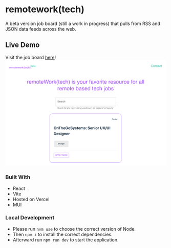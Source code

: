 # remotework(tech)
A beta version job board (still a work in progress) that pulls from RSS and JSON data feeds across the web.

## Live Demo
Visit the job board [here](https://remote-work-kappa.vercel.app/)!
![img.png](img.png)

### Built With
- React
- Vite
- Hosted on Vercel
- MUI

### Local Development

- Please run `nvm use` to choose the correct version of Node.
- Then `npm i` to install the correct dependencies.
- Afterward run `npm run dev` to start the application.



